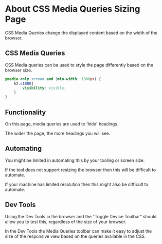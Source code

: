 # About CSS Media Queries Sizing Page

<div class="explanation">
        <p>CSS Media Queries change the displayed content based on the width of the browser.
        </p>
</div>

## CSS Media Queries

CSS Media queries can be used to style the page differently based on the browser size.

```css
@media only screen and (min-width: 1800px) {
    h2.s1800{
        visibility: visible;
    }
}
```

## Functionality

On this page, media queries are used to 'hide' headings.

The wider the page, the more headings you will see.

## Automating

You might be limited in automating this by your tooling or screen size.

If the tool does not support resizing the browser then this will be difficult to automate.

If your machine has limited resolution then this might also be difficult to automate.

## Dev Tools

Using the Dev Tools in the browser and the "Toggle Device Toolbar" should allow you to test this, regardless of the size of your browser.

In the Dev Tools the Media Queries toolbar can make it easy to adjust the size of the responsive view based on the queries available in the CSS.